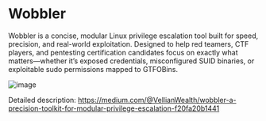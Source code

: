 # Wobbler
Wobbler is a concise, modular Linux privilege escalation tool built for speed, precision, and real-world exploitation. Designed to help red teamers, CTF players, and pentesting certification candidates focus on exactly what matters—whether it’s exposed credentials, misconfigured SUID binaries, or exploitable sudo permissions mapped to GTFOBins.

![image](https://github.com/user-attachments/assets/6980bd1f-01a1-4193-8a0d-7eb441dc9d1c)

Detailed description: https://medium.com/@VellianWealth/wobbler-a-precision-toolkit-for-modular-privilege-escalation-f20fa20b1441
